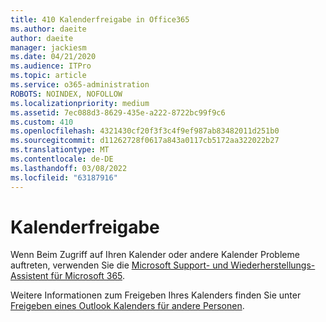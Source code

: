 ```yaml
---
title: 410 Kalenderfreigabe in Office365
ms.author: daeite
author: daeite
manager: jackiesm
ms.date: 04/21/2020
ms.audience: ITPro
ms.topic: article
ms.service: o365-administration
ROBOTS: NOINDEX, NOFOLLOW
ms.localizationpriority: medium
ms.assetid: 7ec088d3-8629-435e-a222-8722bc99f9c6
ms.custom: 410
ms.openlocfilehash: 4321430cf20f3f3c4f9ef987ab83482011d251b0
ms.sourcegitcommit: d11262728f0617a843a0117cb5172aa322022b27
ms.translationtype: MT
ms.contentlocale: de-DE
ms.lasthandoff: 03/08/2022
ms.locfileid: "63187916"
---
```

# <a name="calendar-sharing"></a>Kalenderfreigabe

Wenn Beim Zugriff auf Ihren Kalender oder andere Kalender Probleme auftreten, verwenden Sie die [Microsoft Support- und Wiederherstellungs-Assistent für Microsoft 365](https://diagnostics.office.com/).
  
Weitere Informationen zum Freigeben Ihres Kalenders finden Sie unter [Freigeben eines Outlook Kalenders für andere Personen](https://support.office.com/article/353ed2c1-3ec5-449d-8c73-6931a0adab88.aspx).
